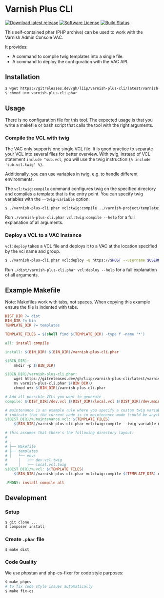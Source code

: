 # Varnish Plus CLI

[![Download latest release](https://img.shields.io/github/tag/liip/varnish-plus-cli.svg?label=release)](https://gitreleases.dev/gh/liip/varnish-plus-cli/latest/varnish-plus-cli.phar)
[![Software License](https://img.shields.io/badge/license-MIT-brightgreen.svg)](LICENSE)
[![Build Status](https://api.travis-ci.org/liip/varnish-plus-cli.svg?branch=master)](https://travis-ci.org/liip/varnish-plus-cli)

This self-contained phar (PHP archive) can be used to work with the Varnish Admin Console VAC.

It provides:
* A command to compile twig templates into a single file.
* A command to deploy the configuration with the VAC API.

## Installation

```bash
$ wget https://gitreleases.dev/gh/liip/varnish-plus-cli/latest/varnish-plus-cli.phar
$ chmod u+x varnish-plus-cli.phar
```

## Usage

There is no configuration file for this tool. The expected usage is that you write a makefile or bash script
that calls the tool with the right arguments.

### Compile the VCL with twig

The VAC only supports one single VCL file. It is good practice to separate your VCL into several files for better
overview. With twig, instead of VCL statement `include "sub.vcl`, you will use the twig instruction
`{% include 'sub.vcl.twig' %}`.

Additionally, you can use variables in twig, e.g. to handle different environments.

The `vcl:twig:compile` command configures twig on the specified directory and compiles a template that is the entry
point. You can specify twig variables with the `--twig-variable` option:

```bash
$ ./varnish-plus-cli.phar vcl:twig:compile ../varnish-project/templates envs/local.vcl.twig output.vcl --twig-variable maintenance=1 --twig-variable grace=3600
```

Run `./varnish-plus-cli.phar vcl:twig:compile --help` for a full explanation of all arguments.

### Deploy a VCL to a VAC instance

`vcl:deploy` takes a VCL file and deploys it to a VAC at the location specified by the vcl name and group.

```bash
$ ./varnish-plus-cli.phar vcl:deploy -u https://$HOST --username $USERNAME  --password $PASSWORD --vcl-name $VCL_NAME --vcl-group $VCL_GROUP $FILENAME
```

Run `./dist/varnish-plus-cli.phar vcl:deploy --help` for a full explanation of all arguments.

## Example Makefile

Note: Makefiles work with tabs, not spaces. When copying this example ensure the file is indented with tabs.

```makefile
DIST_DIR ?= dist
BIN_DIR ?= bin
TEMPLATE_DIR ?= templates

TEMPLATE_FILES = $(shell find $(TEMPLATE_DIR) -type f -name '*')

all: install compile

install: $(BIN_DIR) $(BIN_DIR)/varnish-plus-cli.phar

$(BIN_DIR):
	mkdir -p $(BIN_DIR)

$(BIN_DIR)/varnish-plus-cli.phar:
	wget https://gitreleases.dev/gh/liip/varnish-plus-cli/latest/varnish-plus-cli.phar
	mv varnish-plus-cli.phar $(BIN_DIR)/
	chmod u+x $(BIN_DIR)/varnish-plus-cli.phar

# Add all possible VCLs you want to generate
compile: $(DIST_DIR)/dev.vcl $(DIST_DIR)/local.vcl $(DIST_DIR)/dev.maintenance.vcl

# maintenance is an example rule where you specify a custom twig variable which changes something in the VCL to
# indicate that the current node is in maintenance mode (could be anything, of course).
$(DIST_DIR)/%.maintenance.vcl: $(TEMPLATE_FILES)
	$(BIN_DIR)/varnish-plus-cli.phar vcl:twig:compile --twig-variable maintenance=true $(TEMPLATE_DIR) envs/$*.vcl.twig $@

# this assumes that there's the following directory layout:
# 
# .
# ├── Makefile
# ├── templates
# │   └── envs
#     │   ├── dev.vcl.twig
#     │   ├── local.vcl.twig
$(DIST_DIR)/%.vcl: $(TEMPLATE_FILES)
	$(BIN_DIR)/varnish-plus-cli.phar vcl:twig:compile $(TEMPLATE_DIR) envs/$*.vcl.twig $@

.PHONY: install compile all
```

## Development

### Setup

```bash
$ git clone ...
$ composer install
```

### Create `.phar` file

```bash
$ make dist
```

### Code Quality

We use phpstan and php-cs-fixer for code style purposes:

```bash
$ make phpcs
# to fix code style issues automatically
$ make fix-cs
```
